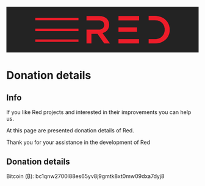 ![plot](./Red_logo.png)

# Donation details

## Info

If you like Red projects and interested in their improvements you can help us.

At this page are presented donation details of Red.

Thank you for your assistance in the development of Red

## Donation details

Bitcoin (₿): bc1qnw2700l88es65yv8j9gmtk8xt0mw09dxa7dyj8
